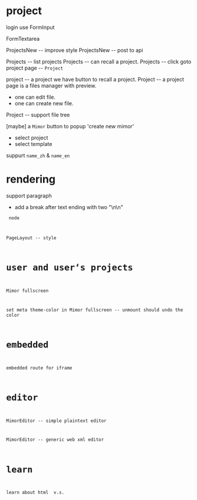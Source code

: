 # project

login use FormInput

FormTextarea

ProjectsNew -- improve style
ProjectsNew -- post to api

Projects -- list projects
Projects -- can recall a project.
Projects -- click goto project page -- `Project`

project -- a project we have button to recall a project.
Project -- a project page is a files manager with preview.

- one can edit file.
- one can create new file.

Project -- support file tree

[maybe] a `Mimor` button to popup 'create new mimor'

- select project
- select template

suppurt `name_zh` & `name_en`

# rendering

support paragraph

- add a break after text ending with two "\n\n"

<code> node

PageLayout -- style

# user and user‘s projects

Mimor fullscreen

set meta theme-color in Mimor fullscreen -- unmount should undo the color

# embedded

embedded route for iframe

# editor

MimorEditor -- simple plaintext editor

MimorEditor -- generic web xml editor

# learn

learn about html <span> v.s. <div>
